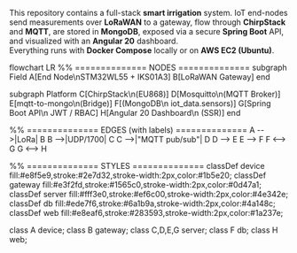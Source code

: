 This repository contains a full-stack **smart irrigation** system. IoT end-nodes send measurements over **LoRaWAN** to a gateway, flow through **ChirpStack** and **MQTT**, are stored in **MongoDB**, exposed via a secure **Spring Boot** API, and visualized with an **Angular 20** dashboard.  
Everything runs with **Docker Compose** locally or on **AWS EC2 (Ubuntu)**.

flowchart LR
  %% ============== NODES ==============
  subgraph Field
    A[End Node\nSTM32WL55 + IKS01A3]
    B[LoRaWAN Gateway]
  end

  subgraph Platform
    C[ChirpStack\n(EU868)]
    D[Mosquitto\n(MQTT Broker)]
    E[mqtt-to-mongo\n(Bridge)]
    F[(MongoDB\n iot_data.sensors)]
    G[Spring Boot API\n JWT / RBAC]
    H[Angular 20 Dashboard\n (SSR)]
  end

  %% ============== EDGES (with labels) ==============
  A -->|LoRa| B
  B -->|UDP/1700| C
  C -->|"MQTT pub/sub"| D
  D --> E
  E --> F
  F <--> G
  G <--> H

  %% ============== STYLES ==============
  classDef device  fill:#e8f5e9,stroke:#2e7d32,stroke-width:2px,color:#1b5e20;
  classDef gateway fill:#e3f2fd,stroke:#1565c0,stroke-width:2px,color:#0d47a1;
  classDef server  fill:#fff3e0,stroke:#ef6c00,stroke-width:2px,color:#4e342e;
  classDef db      fill:#ede7f6,stroke:#6a1b9a,stroke-width:2px,color:#4a148c;
  classDef web     fill:#e8eaf6,stroke:#283593,stroke-width:2px,color:#1a237e;

  class A device;
  class B gateway;
  class C,D,E,G server;
  class F db;
  class H web;



